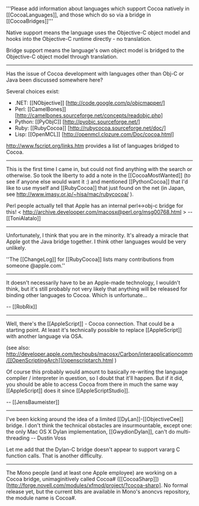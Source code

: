 '''Please add information about languages which support Cocoa natively in [[CocoaLanguages]], and those which do so via a bridge in [[CocoaBridges]]'''

Native support means the language uses the Objective-C object model and hooks into the Objective-C runtime directly - no translation.

Bridge support means the language's own object model is bridged to the Objective-C object model through translation.

----
Has the issue of Cocoa development with languages other than Obj-C or Java been discussed somewhere here? 

Several choices exist:


* .NET: [[NObjective]] [http://code.google.com/p/objcmapper/]
* Perl:  [[CamelBones]] [http://camelbones.sourceforge.net/concepts/readobjc.php]
* Python: [[PyObjC]]  [http://pyobjc.sourceforge.net/]
* Ruby: [[RubyCocoa]] [http://rubycocoa.sourceforge.net/doc/]
* Lisp:  [[OpenMCL]] [http://openmcl.clozure.com/Doc/cocoa.html]


http://www.fscript.org/links.htm provides a list of languages bridged to Cocoa.

----

This is the first time I came in, but could not find anything with the search or otherwise. So took the liberty to add a note in the [[CocoaMostWanted]] (to see if anyone else would want it :) and mentioned [[PythonCocoa]] that I'd like to use myself and [[RubyCocoa]] that just found on the net (in Japan, see http://www.imasy.or.jp/~hisa/mac/rubycocoa/ ). 

Perl people actually tell that Apple has an internal perl<->obj-c bridge for this! < http://archive.develooper.com/macosx@perl.org/msg00768.html > -- [[ToniAlatalo]]

----

Unfortunately, I think that you are in the minority.  It's already a miracle that Apple got the Java bridge together. I think other languages would be very unlikely.

''The [[ChangeLog]] for [[RubyCocoa]] lists many contributions from someone @apple.com.''

----

It doesn't necessarily have to be an Apple-made technology, I wouldn't think, but it's still probably not very likely that anything will be released for binding other languages to Cocoa. Which is unfortunate...

-- [[RobRix]]

----

Well, there's the [[AppleScript]] - Cocoa connection. That could be a starting point. At least it's technically possible to replace [[AppleScript]] with another language via OSA.

(see also: http://developer.apple.com/techpubs/macosx/Carbon/interapplicationcomm/[[OpenScriptingArch]]/openscriptarch.html ) 

Of course this probably would amount to basically re-writing the language compiler / interpreter in question, so I doubt that it'll happen. But if it did, you should be able to access Cocoa from there in much the same way [[AppleScript]] does it since [[AppleScriptStudio]].

-- [[JensBaumeister]]

----

I've been kicking around the idea of a limited [[DyLan]]-[[ObjectiveCee]] bridge. I don't think the technical obstacles are insurmountable, except one: the only Mac OS X Dylan implementation, [[GwydionDylan]], can't do multi-threading
-- Dustin Voss

Let me add that the Dylan-C bridge doesn't appear to support vararg C function calls. That is another difficulty.

----

The Mono people (and at least one Apple employee) are working on a Cocoa bridge, unimaginitively called Cocoa# ([[CocoaSharp]]) [http://forge.novell.com/modules/xfmod/project/?cocoa-sharp]. No formal release yet, but the current bits are available in Mono's anoncvs repository, the module name is Cocoa#.